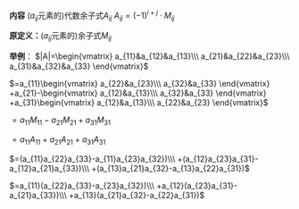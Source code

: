**内容**
($a_{ij}$元素的)代数余子式$A_{ij}$
$A_{ij}=(-1)^{i+j}\cdot M_{ij}$

**原定义：**($a_{ij}$元素的)余子式$M_{ij}$

**举例**：
$|A|=\begin{vmatrix}
a_{11}&a_{12}&a_{13}\\\ 
a_{21}&a_{22}&a_{23}\\\ 
a_{31}&a_{32}&a_{33}
\end{vmatrix}$

$=a_{11}\begin{vmatrix}
a_{22}&a_{23}\\\ 
a_{32}&a_{33}
\end{vmatrix}
+a_{21}-\begin{vmatrix}
a_{12}&a_{13}\\\ 
a_{32}&a_{33}
\end{vmatrix}
+a_{31}\begin{vmatrix}
a_{12}&a_{13}\\\ 
a_{22}&a_{23}
\end{vmatrix}$

$=a_{11}M_{11}-a_{21}M_{21}+a_{31}M_{31}$

$=a_{11}A_{11}+a_{21}A_{21}+a_{31}A_{31}$

$=(a_{11}a_{22}a_{33}-a_{11}a_{23}a_{32})\\\ +(a_{12}a_{23}a_{31}-a_{12}a_{21}a_{33})\\\ +(a_{13}a_{21}a_{32}-a_{13}a_{22}a_{31})$

$=a_{11}(a_{22}a_{33}-a_{23}a_{32})\\\ +a_{12}(a_{23}a_{31}-a_{21}a_{33})\\\ +a_{13}(a_{21}a_{32}-a_{22}a_{31})$